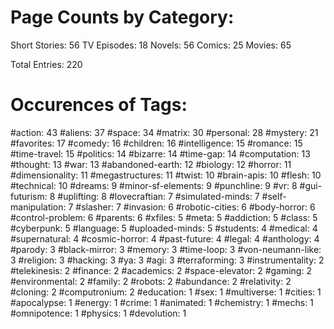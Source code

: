 # Page Counts by Category:

Short Stories: 56
TV Episodes: 18
Novels: 56
Comics: 25
Movies: 65

Total Entries: 220


# Occurences of Tags:

#action: 43
#aliens: 37
#space: 34
#matrix: 30
#personal: 28
#mystery: 21
#favorites: 17
#comedy: 16
#children: 16
#intelligence: 15
#romance: 15
#time-travel: 15
#politics: 14
#bizarre: 14
#time-gap: 14
#computation: 13
#thought: 13
#war: 13
#abandoned-earth: 12
#biology: 12
#horror: 11
#dimensionality: 11
#megastructures: 11
#twist: 10
#brain-apis: 10
#flesh: 10
#technical: 10
#dreams: 9
#minor-sf-elements: 9
#punchline: 9
#vr: 8
#gui-futurism: 8
#uplifting: 8
#lovecraftian: 7
#simulated-minds: 7
#self-manipulation: 7
#slasher: 7
#invasion: 6
#robotic-cities: 6
#body-horror: 6
#control-problem: 6
#parents: 6
#xfiles: 5
#meta: 5
#addiction: 5
#class: 5
#cyberpunk: 5
#language: 5
#uploaded-minds: 5
#students: 4
#medical: 4
#supernatural: 4
#cosmic-horror: 4
#past-future: 4
#legal: 4
#anthology: 4
#parody: 3
#black-mirror: 3
#memory: 3
#time-loop: 3
#von-neumann-like: 3
#religion: 3
#hacking: 3
#ya: 3
#agi: 3
#terraforming: 3
#instrumentality: 2
#telekinesis: 2
#finance: 2
#academics: 2
#space-elevator: 2
#gaming: 2
#environmental: 2
#family: 2
#robots: 2
#abundance: 2
#relativity: 2
#cloning: 2
#computronium: 2
#education: 1
#sex: 1
#multiverse: 1
#cities: 1
#apocalypse: 1
#energy: 1
#crime: 1
#animated: 1
#chemistry: 1
#mechs: 1
#omnipotence: 1
#physics: 1
#devolution: 1
